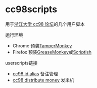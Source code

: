 cc98scripts
===========

用于[浙江大学 cc98 论坛](http://www.cc98.org/)的几个用户脚本

运行环境

- Chrome 预装[TamperMonkey](https://chrome.google.com/webstore/detail/tampermonkey/dhdgffkkebhmkfjojejmpbldmpobfkfo)
- Firefox 预装[GreaseMonkey](https://addons.mozilla.org/firefox/addon/greasemonkey)或[Scriptish](https://addons.mozilla.org/firefox/addon/scriptish)

userscripts链接

- [cc98 id alias](https://userscripts.org/scripts/show/172855) 备注管理
- [cc98 distribute money](https://userscripts.org/scripts/show/170866) 发米机

